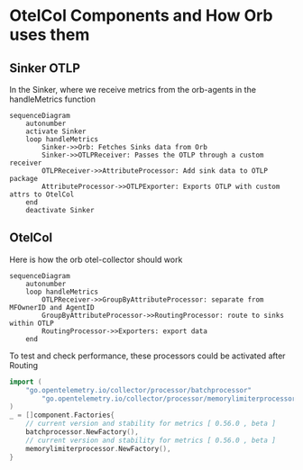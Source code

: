 # OtelCol Components and How Orb uses them


## Sinker OTLP
In the Sinker, where we receive metrics from the orb-agents in the handleMetrics function

```mermaid
sequenceDiagram
    autonumber
    activate Sinker
    loop handleMetrics
        Sinker->>Orb: Fetches Sinks data from Orb
        Sinker->>OTLPReceiver: Passes the OTLP through a custom receiver
        OTLPReceiver->>AttributeProcessor: Add sink data to OTLP package
        AttributeProcessor->>OTLPExporter: Exports OTLP with custom attrs to OtelCol
    end
    deactivate Sinker

```

## OtelCol

Here is how the orb otel-collector should work 

```mermaid
sequenceDiagram
    autonumber
    loop handleMetrics
        OTLPReceiver->>GroupByAttributeProcessor: separate from MFOwnerID and AgentID 
        GroupByAttributeProcessor->>RoutingProcessor: route to sinks within OTLP
        RoutingProcessor->>Exporters: export data
    end
```

To test and check performance, these processors could be activated after Routing

```go
import (
	"go.opentelemetry.io/collector/processor/batchprocessor"
        "go.opentelemetry.io/collector/processor/memorylimiterprocessor"
)
_ = []component.Factories{
    // current version and stability for metrics [ 0.56.0 , beta ]
    batchprocessor.NewFactory(),
    // current version and stability for metrics [ 0.56.0 , beta ]
    memorylimiterprocessor.NewFactory(),
}
```
